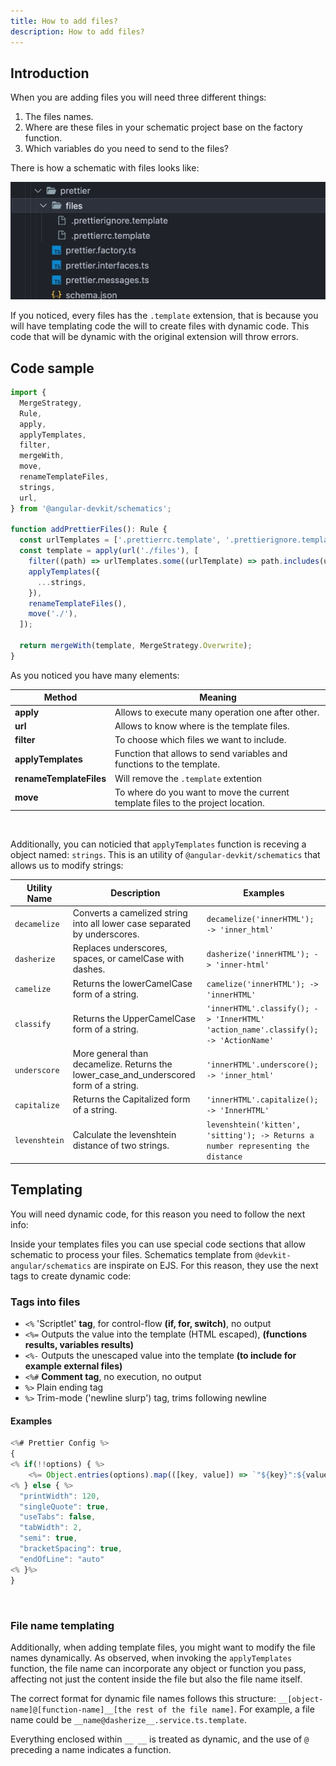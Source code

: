 ```yaml
---
title: How to add files?
description: How to add files?
---
```


## Introduction

When you are adding files you will need three different things:

1. The files names.
2. Where are these files in your schematic project base on the factory function.
3. Which variables do you need to send to the files?

There is how a schematic with files looks like:

![Files scaffolding](../../../assets/scaffolding-files.webp)

If you noticed, every files has the `.template` extension, that is because you will have templating code the will to create files with dynamic code. This code that will be dynamic with the original extension will throw errors.

## Code sample

```ts
import {
  MergeStrategy,
  Rule,
  apply,
  applyTemplates,
  filter,
  mergeWith,
  move,
  renameTemplateFiles,
  strings,
  url,
} from '@angular-devkit/schematics';

function addPrettierFiles(): Rule {
  const urlTemplates = ['.prettierrc.template', '.prettierignore.template'];
  const template = apply(url('./files'), [
    filter((path) => urlTemplates.some((urlTemplate) => path.includes(urlTemplate))),
    applyTemplates({
      ...strings,
    }),
    renameTemplateFiles(),
    move('./'),
  ]);

  return mergeWith(template, MergeStrategy.Overwrite);
}
```

As you noticed you have many elements:

| Method                  | Meaning                                                                          |
| ----------------------- | -------------------------------------------------------------------------------- |
| **apply**               | Allows to execute many operation one after other.                                |
| **url**                 | Allows to know where is the template files.                                      |
| **filter**              | To choose which files we want to include.                                        |
| **applyTemplates**      | Function that allows to send variables and functions to the template.            |
| **renameTemplateFiles** | Will remove the `.template` extention                                            |
| **move**                | To where do you want to move the current template files to the project location. |

<br>

Additionally, you can noticied that `applyTemplates` function is receving a object named: `strings`. This is an utility of `@angular-devkit/schematics` that allows us to modify strings:

| Utility Name  | Description                                                                            | Examples                                                                                |
| ------------- | -------------------------------------------------------------------------------------- | --------------------------------------------------------------------------------------- |
| `decamelize`  | Converts a camelized string into all lower case separated by underscores.              | `decamelize('innerHTML'); -> 'inner_html'`                                              |
| `dasherize`   | Replaces underscores, spaces, or camelCase with dashes.                                | `dasherize('innerHTML'); -> 'inner-html'`                                               |
| `camelize`    | Returns the lowerCamelCase form of a string.                                           | `camelize('innerHTML'); -> 'innerHTML'`                                                 |
| `classify`    | Returns the UpperCamelCase form of a string.                                           | `'innerHTML'.classify(); -> 'InnerHTML'`<br>`'action_name'.classify(); -> 'ActionName'` |
| `underscore`  | More general than decamelize. Returns the lower_case_and_underscored form of a string. | `'innerHTML'.underscore(); -> 'inner_html'`                                             |
| `capitalize`  | Returns the Capitalized form of a string.                                              | `'innerHTML'.capitalize(); -> 'InnerHTML'`                                              |
| `levenshtein` | Calculate the levenshtein distance of two strings.                                     | `levenshtein('kitten', 'sitting'); -> Returns a number representing the distance`       |

## Templating

You will need dynamic code, for this reason you need to follow the next info:

Inside your templates files you can use special code sections that allow schematic to process your files.
Schematics template from `@devkit-angular/schematics` are inspirate on EJS. For this reason, they use the next tags to create dynamic code:

### Tags into files

- `<%` 'Scriptlet' **tag**, for control-flow **(if, for, switch)**, no output
- `<%=` Outputs the value into the template (HTML escaped), **(functions results, variables results)**
- `<%-` Outputs the unescaped value into the template **(to include for example external files)**
- `<%#` **Comment tag**, no execution, no output
- `%>` Plain ending tag
- `%>` Trim-mode ('newline slurp') tag, trims following newline

#### Examples

```ts
<%# Prettier Config %>
{
<% if(!!options) { %>
    <%= Object.entries(options).map(([key, value]) => `"${key}":${value}`).join(',') %>
<% } else { %>
  "printWidth": 120,
  "singleQuote": true,
  "useTabs": false,
  "tabWidth": 2,
  "semi": true,
  "bracketSpacing": true,
  "endOfLine": "auto"
<% }%>
}
```

<br>

### File name templating

Additionally, when adding template files, you might want to modify the file names dynamically. As observed, when invoking the `applyTemplates` function, the file name can incorporate any object or function you pass, affecting not just the content inside the file but also the file name itself.

The correct format for dynamic file names follows this structure:  `__[object-name]@[function-name]__[the rest of the file name]`. For example, a file name could be `__name@dasherize__.service.ts.template`.

Everything enclosed within `__ __` is treated as dynamic, and the use of `@` preceding a name indicates a function.
